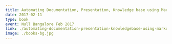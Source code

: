 ```yaml
---
title: Automating Documentation, Presentation, Knowledge base using Markdown (Zero to Hero)
date: 2017-02-11
type: book
event: Null Bangalore Feb 2017
link: ./automating-documentation-presentation-knowledgebase-using-markdown/
image: ./books-bg.jpg
---
```

